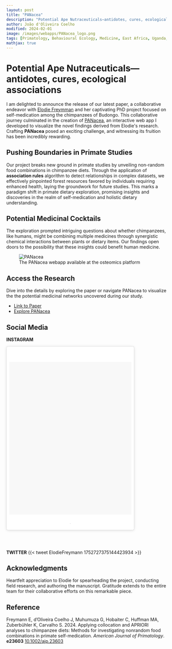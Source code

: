 ```yaml
---
layout: post
title: "PANacea"
description: "Potential Ape Nutraceuticals—antidotes, cures, ecological associations"
author: João d'Oliveira Coelho
modified: 2024-02-01
image: /images/webapps/PANacea_logo.png
tags: [Primatology, Behavioural Ecology, Medicine, East Africa, Uganda, Pan, APRIORI, Machine Learning]
mathjax: true
---
```


# Potential Ape Nutraceuticals—antidotes, cures, ecological associations

I am delighted to announce the release of our latest paper, a collaborative endeavor with <a href="https://www.elodiefreymannportfolio.com" target="_blank">Elodie Freymman</a> and her captivating PhD project focused on self-medication among the chimpanzees of Budongo. This collaborative journey culminated in the creation of <a href="https://osteomics.com/PANacea/" target="_blank">PANacea</a>, an interactive web app I developed to visualize the novel findings derived from Elodie's research. Crafting **PANacea** posed an exciting challenge, and witnessing its fruition has been incredibly rewarding.

## Pushing Boundaries in Primate Studies

Our project breaks new ground in primate studies by unveiling non-random food combinations in chimpanzee diets. Through the application of **association rules** algorithm to detect relationships in complex datasets, we effectively pinpointed forest resources favored by individuals requiring enhanced health, laying the groundwork for future studies. This marks a paradigm shift in primate dietary exploration, promising insights and discoveries in the realm of self-medication and holistic dietary understanding.

## Potential Medicinal Cocktails

The exploration prompted intriguing questions about whether chimpanzees, like humans, might be combining multiple medicines through synergistic chemical interactions between plants or dietary items. Our findings open doors to the possibility that these insights could benefit human medicine.

<figure>
	<img src="/images/webapps/PANacea.png" alt="PANacea">
	<figcaption>The PANacea webapp available at the osteomics platform</figcaption>
</figure>

## Access the Research

Dive into the details by exploring the paper or navigate PANacea to visualize the the potential medicinal networks uncovered during our study.

- <a href="https://doi.org/10.1002/ajp.23603" target="_blank">Link to Paper</a>
- <a href="https://osteomics.com/PANacea/" target="_blank">Explore PANacea</a>

## Social Media

**INSTAGRAM**

<blockquote class="instagram-media" data-instgrm-version="6" style="background:#FFF; border:0; border-radius:3px; box-shadow:0 0 1px 0 rgba(0,0,0,0.5),0 1px 10px 0 rgba(0,0,0,0.15); margin:1px; max-width:400px; padding:0; width:99.375%; width:-webkit-calc(100% - 2px); width:calc(100% - 2px);">
  <div style="padding:8px;">
    <div style="background:#F8F8F8; line-height:0; margin-top:40px; padding:62.4537037037% 0; text-align:center; width:100%;">
      <div style="background:url(https://instagram.com/p/C2x6QARtyI3/media/?size=l); display:block; height:44px; margin:0 auto -44px; position:relative; top:-22px; width:44px;"></div>
    </div>
    <p style="color:#c9c8cd; font-family:Arial,sans-serif; font-size:14px; line-height:17px; margin-bottom:0; margin-top:8px; overflow:hidden; padding:8px 0 7px; text-align:center; text-overflow:ellipsis; white-space:nowrap;">
      <a href="https://www.instagram.com/p/C2x6QARtyI3/" style="color:#c9c8cd; font-family:Arial,sans-serif; font-size:14px; font-style:normal; font-weight:normal; line-height:17px; text-decoration:none;" target="_blank">.</a>
    </p>
  </div>
</blockquote>
<script async defer src="//platform.instagram.com/en_US/embeds.js"></script>

<br></br>

**TWITTER**
{{< tweet ElodieFreymann 1752727375144423934 >}}


## Acknowledgments

Heartfelt appreciation to Elodie for spearheading the project, conducting field research, and authoring the manuscript. Gratitude extends to the entire team for their collaborative efforts on this remarkable piece.

## Reference

Freymann E, d’Oliveira Coelho J, Muhumuza G, Hobaiter C, Huffman MA, Zuberbühler K, Carvalho S. 2024. Applying collocation and APRIORI analyses to chimpanzee diets: Methods for investigating nonrandom food combinations in primate self-medication. *American Journal of Primatology*. **e23603** <a href ='https://onlinelibrary.wiley.com/doi/10.1002/ajp.23603' target='_blank'>10.1002/ajp.23603</a>
